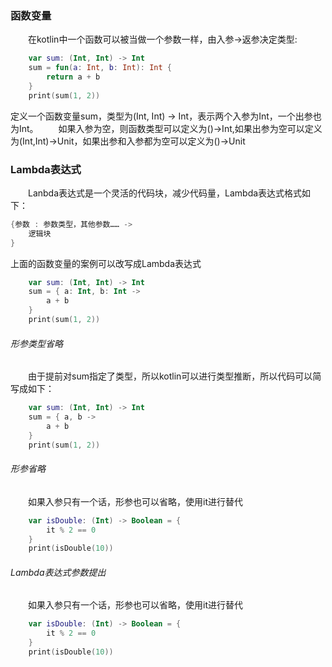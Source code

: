 ### 函数变量
&ensp;&ensp;&ensp;&ensp;在kotlin中一个函数可以被当做一个参数一样，由入参->返参决定类型:
```kotlin
    var sum: (Int, Int) -> Int
    sum = fun(a: Int, b: Int): Int {
        return a + b
    }
    print(sum(1, 2))
```
定义一个函数变量sum，类型为(Int, Int) -> Int，表示两个入参为Int，一个出参也为Int。
&ensp;&ensp;&ensp;&ensp;如果入参为空，则函数类型可以定义为()->Int,如果出参为空可以定义为(Int,Int)->Unit，如果出参和入参都为空可以定义为()->Unit


### Lambda表达式
&ensp;&ensp;&ensp;&ensp;Lanbda表达式是一个灵活的代码块，减少代码量，Lambda表达式格式如下：
```kotlin
{参数 : 参数类型，其他参数…… ->
    逻辑块
}
```
上面的函数变量的案例可以改写成Lambda表达式
```kotlin
    var sum: (Int, Int) -> Int
    sum = { a: Int, b: Int ->
        a + b
    }
    print(sum(1, 2))
```

###### 形参类型省略
&ensp;&ensp;&ensp;&ensp;由于提前对sum指定了类型，所以kotlin可以进行类型推断，所以代码可以简写成如下：
```kotlin
    var sum: (Int, Int) -> Int
    sum = { a, b ->
        a + b
    }
    print(sum(1, 2))
```

###### 形参省略
&ensp;&ensp;&ensp;&ensp;如果入参只有一个话，形参也可以省略，使用it进行替代
```kotlin
    var isDouble: (Int) -> Boolean = {
        it % 2 == 0
    }
    print(isDouble(10))
```


###### Lambda表达式参数提出
&ensp;&ensp;&ensp;&ensp;如果入参只有一个话，形参也可以省略，使用it进行替代
```kotlin
    var isDouble: (Int) -> Boolean = {
        it % 2 == 0
    }
    print(isDouble(10))
```
